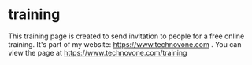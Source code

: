 # training
This training page is created to send invitation to people for a free online training. It's part of my website: https://www.technovone.com . 
You can view the page at https://www.technovone.com/training
